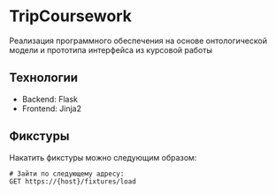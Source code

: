 # TripCoursework

Реализация программного обеспечения на основе онтологической модели и прототипа интерфейса из курсовой работы

## Технологии

- Backend: Flask
- Frontend: Jinja2

## Фикстуры

Накатить фикстуры можно следующим образом:

```
# Зайти по следующему адресу:
GET https://{host}/fixtures/load
```
